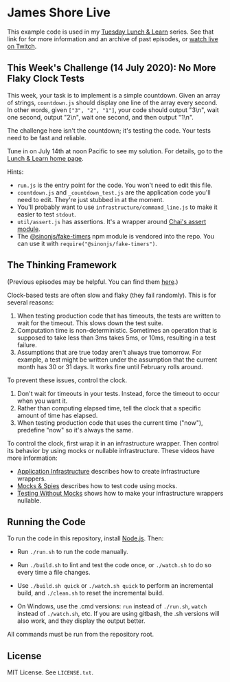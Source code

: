 James Shore Live
================

This example code is used in my [Tuesday Lunch & Learn](https://www.jamesshore.com/Blog/Lunch-and-Learn/) series. See that link for for more information and an archive of past episodes, or [watch live on Twitch](https://www.twitch.tv/jamesshorelive).


This Week's Challenge (14 July 2020): No More Flaky Clock Tests
---------------------

This week, your task is to implement is a simple countdown. Given an array of strings, `countdown.js` should display one line of the array every second. In other words, given `["3", "2", "1"]`, your code should output "3\n", wait one second, output "2\n", wait one second, and then output "1\n".

The challenge here isn't the countdown; it's testing the code. Your tests need to be fast and reliable.

Tune in on July 14th at noon Pacific to see my solution. For details, go to the [Lunch & Learn home page](https://www.jamesshore.com/Blog/Lunch-and-Learn/).

Hints:

* `run.js` is the entry point for the code. You won't need to edit this file.
* `countdown.js` and `_countdown_test.js` are the application code you'll need to edit. They're just stubbed in at the moment.
* You'll probably want to use `infrastructure/command_line.js` to make it easier to test `stdout`.
* `util/assert.js` has assertions. It's a wrapper around [Chai's assert module](https://www.chaijs.com/api/assert/).
* The [@sinonjs/fake-timers](https://github.com/sinonjs/fake-timers) npm module is vendored into the repo. You can use it with `require("@sinonjs/fake-timers")`.


The Thinking Framework
----------------------

(Previous episodes may be helpful. You can find them [here](https://www.jamesshore.com/Blog/Lunch-and-Learn/).)

Clock-based tests are often slow and flaky (they fail randomly). This is for several reasons:

1. When testing production code that has timeouts, the tests are written to wait for the timeout. This slows down the test suite.
2. Computation time is non-deterministic. Sometimes an operation that is supposed to take less than 3ms takes 5ms, or 10ms, resulting in a test failure.
3. Assumptions that are true today aren't always true tomorrow. For example, a test might be written under the assumption that the current month has 30 or 31 days. It works fine until February rolls around.

To prevent these issues, control the clock.

1. Don't wait for timeouts in your tests. Instead, force the timeout to occur when you want it.
2. Rather than computing elapsed time, tell the clock that a specific amount of time has elapsed.
3. When testing production code that uses the current time ("now"), predefine "now" so it's always the same.

To control the clock, first wrap it in an infrastructure wrapper. Then control its behavior by using mocks or nullable infrastructure. These videos have more information:

* [Application Infrastructure](https://www.jamesshore.com/Blog/Lunch-and-Learn/Application-Infrastructure.html) describes how to create infrastructure wrappers.
* [Mocks & Spies](https://www.jamesshore.com/Blog/Lunch-and-Learn/Mocks-and-Spies.html) describes how to test code using mocks.
* [Testing Without Mocks](https://www.jamesshore.com/Blog/Lunch-and-Learn/Testing-Without-Mocks.html) shows how to make your infrastructure wrappers nullable.


Running the Code
----------------

To run the code in this repository, install [Node.js](http://nodejs.org). Then:

* Run `./run.sh` to run the code manually.

* Run `./build.sh` to lint and test the code once, or `./watch.sh` to do so every time a file changes.

* Use `./build.sh quick` or `./watch.sh quick` to perform an incremental build, and `./clean.sh` to reset the incremental build.

* On Windows, use the .cmd versions: `run` instead of `./run.sh`, `watch` instead of `./watch.sh`, etc. If you are using gitbash, the .sh versions will also work, and they display the output better.

All commands must be run from the repository root.


License
-------

MIT License. See `LICENSE.txt`.